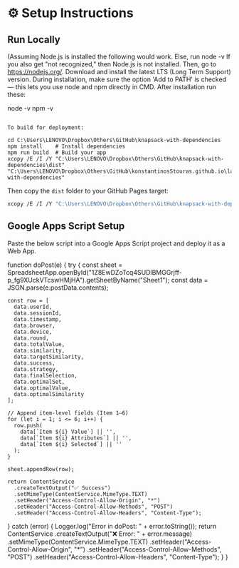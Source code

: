 # ⚙️ Setup Instructions

## Run Locally

(Assuming Node.js is installed the following would work. Else, run 
node -v
If you also get "not recognized," then Node.js is not installed. Then, go to https://nodejs.org/. Download and install the latest LTS (Long Term Support) version. During installation, make sure the option 'Add to PATH' is checked — this lets you use node and npm directly in CMD. After installation run these:

node -v
npm -v




```

To build for deployment:

cd C:\Users\LENOVO\Dropbox\Others\GitHub\knapsack-with-dependencies
npm install    # Install dependencies
npm run build  # Build your app
xcopy /E /I /Y "C:\Users\LENOVO\Dropbox\Others\GitHub\knapsack-with-dependencies\dist" "C:\Users\LENOVO\Dropbox\Others\GitHub\konstantinosStouras.github.io\lab\knapsack-with-dependencies"
```

Then copy the `dist` folder to your GitHub Pages target:

```bash
xcopy /E /I /Y "C:\Users\LENOVO\Dropbox\Others\GitHub\knapsack-with-dependencies\dist" "C:\Users\LENOVO\Dropbox\Others\GitHub\konstantinosStouras.github.io\lab\knapsack-with-dependencies"
```

## Google Apps Script Setup

Paste the below script into a Google Apps Script project and deploy it as a Web App.

function doPost(e) {
  try {
    const sheet = SpreadsheetApp.openById("1Z8EwDZoTcq4SUDlBMGGrjff-p_fg9XUckVTcswHMjHA").getSheetByName("Sheet1");
    const data = JSON.parse(e.postData.contents);

    const row = [
      data.userId,
      data.sessionId,
      data.timestamp,
      data.browser,
      data.device,
      data.round,
      data.totalValue,
      data.similarity,
      data.targetSimilarity,
      data.success,
      data.strategy,
      data.finalSelection,
      data.optimalSet,
      data.optimalValue,
      data.optimalSimilarity
    ];

    // Append item-level fields (Item 1–6)
    for (let i = 1; i <= 6; i++) {
      row.push(
        data[`Item ${i} Value`] || '',
        data[`Item ${i} Attributes`] || '',
        data[`Item ${i} Selected`] || ''
      );
    }

    sheet.appendRow(row);

    return ContentService
      .createTextOutput("✅ Success")
      .setMimeType(ContentService.MimeType.TEXT)
      .setHeader("Access-Control-Allow-Origin", "*")
      .setHeader("Access-Control-Allow-Methods", "POST")
      .setHeader("Access-Control-Allow-Headers", "Content-Type");

  } catch (error) {
    Logger.log("Error in doPost: " + error.toString());
    return ContentService
      .createTextOutput("❌ Error: " + error.message)
      .setMimeType(ContentService.MimeType.TEXT)
      .setHeader("Access-Control-Allow-Origin", "*")
      .setHeader("Access-Control-Allow-Methods", "POST")
      .setHeader("Access-Control-Allow-Headers", "Content-Type");
  }
}

